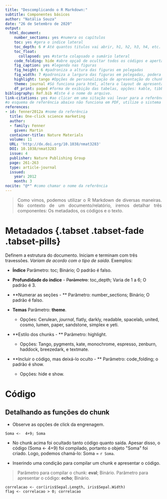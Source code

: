 ```yaml
---
title: "Descomplicando o R Markdown:"
subtitle: Componentes básicos
author: "Natália Souza"
date: "26 de Setembro de 2020"
output:
  html_document:
    number_sections: yes #numera os capítulos
    toc: yes #gera o indice lateral
    toc_depth: 6 # Até quantos titulos vai abrir, h1, h2, h3, h4, etc.
    toc_float:   
      collapsed: yes #starta colapsado o sumário lateral
    code_folding: hide #abre opçaõ de ocultar todos os códigos e apertar o botão, opção show
    fig_caption: yes #legenda nas figuras
    fig_height: 6 #padroniza a altura das figuras em polegadas
    fig_width: 7 #padroniza a largura das figuras em polegadas, podera altarar posteriormente.
    highlight: tango #Opções de personalização de apresentação do chunk (tango, pygments, kate, monochrome, espresso, zenburn, haddock, breezedark, e textmate)
    theme: journal #Só funciona para html, altera o layout de apresentação, opções: (cerulean, journal, flatly, darkly, readable, spacelab, united, cosmo, lumen, paper, sandstone, simplex e yeti.)
    df_print: paged #forma de exibição das tabelas, opções: kable, tibble e  paged
bibliography: Ref.bib #Este é o nome do arquivo.
link-citations: yes #ao clicar em uma sitação vai levar para a referência.
#o esquema de referência abaixo não funciona em PDF, utilize o sistema acima com .bib
references:
- id: fenner2012a #nome da referência
  title: One-click science marketing
  author:
  - family: Fenner
    given: Martin
  container-title: Nature Materials
  volume: 11
  URL: 'http://dx.doi.org/10.1038/nmat3283'
  DOI: 10.1038/nmat3283
  issue: 4
  publisher: Nature Publishing Group
  page: 261-263
  type: article-journal
  issued:
    year: 2012
    month: 3
nocite: "@*" #como chamar o nome da referência
---
```


>  <p style='text-align: justify;'> Como vimos, podemos utilizar o R Markdown de diversas maneiras. No contexto de um documento/relatório, iremos detalhar três componentes: Os metadados, os códigos e o texto. </p>

# Metadados {.tabset .tabset-fade .tabset-pills}

Definem a estrutura do documento. Iniciam e terminam com três travessões. *Variam de acordo com o tipo de saída*. Exemplos:

- **Índice**
Parâmetro: toc; Binário; O padrão é falso.

- **Profundidade do índice** - ~~Parâmetro~~: toc_depth; Varia de 1 a 6; O padrão é 3.

- **Numerar as seções - ** Parâmetro: number_sections; Binário; O padrão é falso. 

- **Temas** Parâmetro: **theme**. 

  - Opções: Cerulean, _journal_, flatly, darkly, readable, spacelab, united, cosmo, lumen, paper, sandstone, simplex e yeti.

- **Estilo dos chunks - ** Parâmetro: highlight.

  - Opções: Tango, pygments, kate, monochrome, espresso, zenburn, haddock, breezedark, e textmate.

- **Incluir o código, mas deixá-lo oculto - ** Parâmetro: code_folding; o padrão é show.

  - Opções: hide e show.


# Código 

## Detalhando as funções do chunk

- Observe as opções de click da engrenagem.
```{r conta, fig.height=8, fig.width=7, message=TRUE, warning=TRUE, include=FALSE, paged.print=TRUE}
Soma <-  4+9; Soma

```

- No chunk acima foi ocultado tanto código quanto saída. Apesar disso, o código (Soma <-  4+9) foi compilado, portanto o objeto "Soma" foi criado. Logo, podemos chamá-lo: Soma = `r Soma`.

- Inserindo uma condição para compilar um chunk e apresentar o código.

>   Parâmetro para compilar o chunk: **eval**; Binário.
>   Parâmetro para apresentar o código: **echo**; Binário.


```{r include=FALSE}
correlacao <- cor(iris$Sepal.Length, iris$Sepal.Width)
flag <- correlacao > 0; correlacao
```
